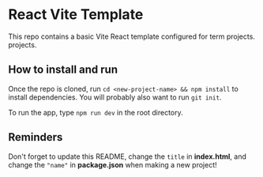 # React Vite Template

This repo contains a basic Vite React template configured for term projects.
projects.


## How to install and run

Once the repo is cloned, run `cd <new-project-name> && npm install` to install
dependencies. You will probably also want to run `git init`.

To run the app, type `npm run dev` in the root directory.

## Reminders

Don't forget to update this README, change the `title` in __index.html__, and
change the `"name"` in __package.json__ when making a new project!
